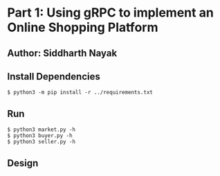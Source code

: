 # Part 1: Using gRPC to implement an Online Shopping Platform

## Author: Siddharth Nayak

## Install Dependencies
```
$ python3 -m pip install -r ../requirements.txt
```

## Run
```
$ python3 market.py -h
$ python3 buyer.py -h
$ python3 seller.py -h
```

## Design
